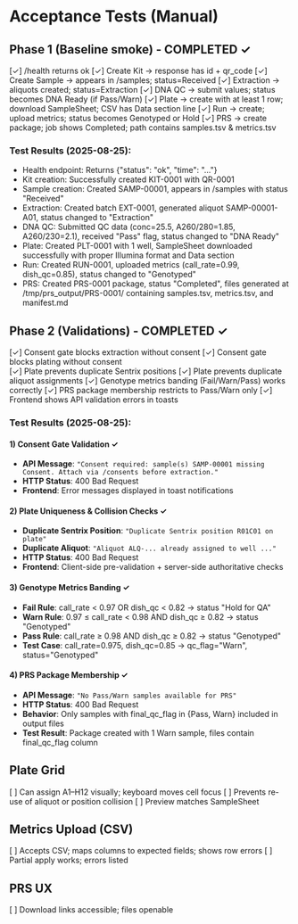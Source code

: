 # Acceptance Tests (Manual)

## Phase 1 (Baseline smoke) - COMPLETED ✓
[✓] /health returns ok
[✓] Create Kit → response has id + qr_code
[✓] Create Sample → appears in /samples; status=Received
[✓] Extraction → aliquots created; status=Extraction
[✓] DNA QC → submit values; status becomes DNA Ready (if Pass/Warn)
[✓] Plate → create with at least 1 row; download SampleSheet; CSV has Data section line
[✓] Run → create; upload metrics; status becomes Genotyped or Hold
[✓] PRS → create package; job shows Completed; path contains samples.tsv & metrics.tsv

### Test Results (2025-08-25):
- Health endpoint: Returns {"status": "ok", "time": "..."}
- Kit creation: Successfully created KIT-0001 with QR-0001
- Sample creation: Created SAMP-00001, appears in /samples with status "Received"
- Extraction: Created batch EXT-0001, generated aliquot SAMP-00001-A01, status changed to "Extraction"
- DNA QC: Submitted QC data (conc=25.5, A260/280=1.85, A260/230=2.1), received "Pass" flag, status changed to "DNA Ready"
- Plate: Created PLT-0001 with 1 well, SampleSheet downloaded successfully with proper Illumina format and Data section
- Run: Created RUN-0001, uploaded metrics (call_rate=0.99, dish_qc=0.85), status changed to "Genotyped"
- PRS: Created PRS-0001 package, status "Completed", files generated at /tmp/prs_output/PRS-0001/ containing samples.tsv, metrics.tsv, and manifest.md

## Phase 2 (Validations) - COMPLETED ✓
[✓] Consent gate blocks extraction without consent
[✓] Consent gate blocks plating without consent  
[✓] Plate prevents duplicate Sentrix positions
[✓] Plate prevents duplicate aliquot assignments
[✓] Genotype metrics banding (Fail/Warn/Pass) works correctly
[✓] PRS package membership restricts to Pass/Warn only
[✓] Frontend shows API validation errors in toasts

### Test Results (2025-08-25):

#### 1) Consent Gate Validation ✓
- **API Message**: `"Consent required: sample(s) SAMP-00001 missing Consent. Attach via /consents before extraction."`
- **HTTP Status**: 400 Bad Request
- **Frontend**: Error messages displayed in toast notifications

#### 2) Plate Uniqueness & Collision Checks ✓
- **Duplicate Sentrix Position**: `"Duplicate Sentrix position R01C01 on plate"`
- **Duplicate Aliquot**: `"Aliquot ALQ-... already assigned to well ..."`
- **HTTP Status**: 400 Bad Request
- **Frontend**: Client-side pre-validation + server-side authoritative checks

#### 3) Genotype Metrics Banding ✓
- **Fail Rule**: call_rate < 0.97 OR dish_qc < 0.82 → status "Hold for QA"
- **Warn Rule**: 0.97 ≤ call_rate < 0.98 AND dish_qc ≥ 0.82 → status "Genotyped"  
- **Pass Rule**: call_rate ≥ 0.98 AND dish_qc ≥ 0.82 → status "Genotyped"
- **Test Case**: call_rate=0.975, dish_qc=0.85 → qc_flag="Warn", status="Genotyped"

#### 4) PRS Package Membership ✓
- **API Message**: `"No Pass/Warn samples available for PRS"`
- **HTTP Status**: 400 Bad Request  
- **Behavior**: Only samples with final_qc_flag in {Pass, Warn} included in output files
- **Test Result**: Package created with 1 Warn sample, files contain final_qc_flag column

## Plate Grid
[ ] Can assign A1–H12 visually; keyboard moves cell focus
[ ] Prevents re-use of aliquot or position collision
[ ] Preview matches SampleSheet

## Metrics Upload (CSV)
[ ] Accepts CSV; maps columns to expected fields; shows row errors
[ ] Partial apply works; errors listed

## PRS UX
[ ] Download links accessible; files openable